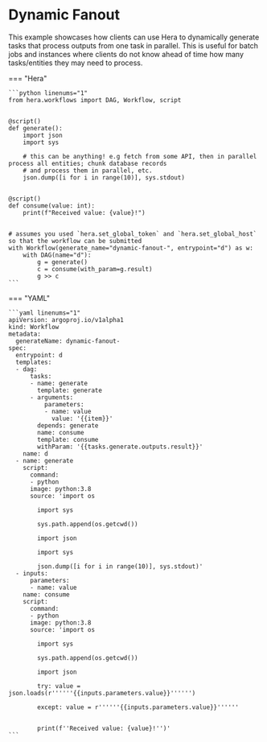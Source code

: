 # Dynamic Fanout



This example showcases how clients can use Hera to dynamically generate tasks that process outputs from one task in
parallel. This is useful for batch jobs and instances where clients do not know ahead of time how many tasks/entities
they may need to process.


=== "Hera"

    ```python linenums="1"
    from hera.workflows import DAG, Workflow, script


    @script()
    def generate():
        import json
        import sys

        # this can be anything! e.g fetch from some API, then in parallel process all entities; chunk database records
        # and process them in parallel, etc.
        json.dump([i for i in range(10)], sys.stdout)


    @script()
    def consume(value: int):
        print(f"Received value: {value}!")


    # assumes you used `hera.set_global_token` and `hera.set_global_host` so that the workflow can be submitted
    with Workflow(generate_name="dynamic-fanout-", entrypoint="d") as w:
        with DAG(name="d"):
            g = generate()
            c = consume(with_param=g.result)
            g >> c
    ```

=== "YAML"

    ```yaml linenums="1"
    apiVersion: argoproj.io/v1alpha1
    kind: Workflow
    metadata:
      generateName: dynamic-fanout-
    spec:
      entrypoint: d
      templates:
      - dag:
          tasks:
          - name: generate
            template: generate
          - arguments:
              parameters:
              - name: value
                value: '{{item}}'
            depends: generate
            name: consume
            template: consume
            withParam: '{{tasks.generate.outputs.result}}'
        name: d
      - name: generate
        script:
          command:
          - python
          image: python:3.8
          source: 'import os

            import sys

            sys.path.append(os.getcwd())

            import json

            import sys

            json.dump([i for i in range(10)], sys.stdout)'
      - inputs:
          parameters:
          - name: value
        name: consume
        script:
          command:
          - python
          image: python:3.8
          source: 'import os

            import sys

            sys.path.append(os.getcwd())

            import json

            try: value = json.loads(r''''''{{inputs.parameters.value}}'''''')

            except: value = r''''''{{inputs.parameters.value}}''''''


            print(f''Received value: {value}!'')'
    ```

